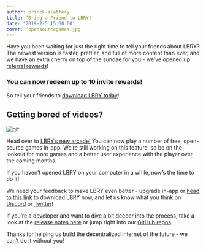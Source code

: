 ```yaml
---
author: brinck-slattery
title: ‘Bring a Friend to LBRY!'
date: '2019-2-5 15:00:00'
cover: ‘opensourcegames.jpg'
---
```

Have you been waiting for just the right time to tell your friends about LBRY? The newest version is faster, prettier, and full of more content than ever, and we have an extra cherry on top of the sundae for you - we’ve opened up [referral rewards](https://lbry.io/faq/referrals)! 

### You can now redeem up to 10 invite rewards!

So tell your friends to [download LBRY today](https://lbry.io/get)!

## Getting bored of videos?

![gif](https://spee.ch/@lbry:3f/invites-and-games.gif)

Head over to [LBRY’s new arcade!](https://open.lbry.io/%40OpenSourceGames) You can now play a number of free, open-source games in-app. We’re still working on this feature, so be on the lookout for more games and a better user experience with the player over the coming months.

If you haven’t opened LBRY on your computer in a while, now’s the time to do it! 

We need your feedback to make LBRY even better - upgrade in-app or [head to this link](https://lbry.io/get) to download LBRY now, and let us know what you think on [Discord](https://chat.lbry.io) or [Twitter](https://www.twitter.com/lbryio)! 

If you’re a developer and want to dive a bit deeper into the process, take a look at the [release notes here](https://github.com/lbryio/lbry-desktop/releases/tag/v0.28.0) or jump right into our [GitHub repos](https://github.com/lbryio/).

Thanks for helping us build the decentralized internet of the future - we can’t do it without you!


